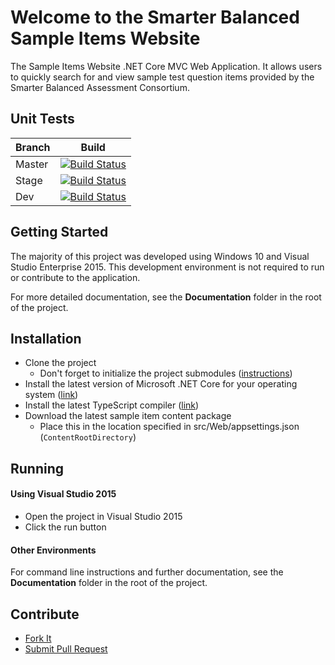 # Welcome to the Smarter Balanced Sample Items Website
The Sample Items Website .NET Core MVC Web Application. It allows users 
to quickly search for and view sample test question items provided by the 
Smarter Balanced Assessment Consortium.

## Unit Tests
Branch| Build
--- | --- |
Master | [![Build Status](https://travis-ci.org/osu-cass/SampleItemsWebsite.svg?branch=master)](https://travis-ci.org/osu-cass/SampleItemsWebsite)
Stage | [![Build Status](https://travis-ci.org/osu-cass/SampleItemsWebsite.svg?branch=stage)](https://travis-ci.org/osu-cass/SampleItemsWebsite) 
Dev  | [![Build Status](https://travis-ci.org/osu-cass/SampleItemsWebsite.svg?branch=dev)](https://travis-ci.org/osu-cass/SampleItemsWebsite)

## Getting Started
The majority of this project was developed using Windows 10 and Visual Studio Enterprise 2015. 
This development environment is not required to run or contribute to the application.

For more detailed documentation, see the **Documentation** folder in the root of the project.

## Installation
- Clone the project
    - Don't forget to initialize the project submodules ([instructions](https://git-scm.com/book/en/v2/Git-Tools-Submodules#_cloning_submodules))
- Install the latest version of Microsoft .NET Core for your operating system ([link](https://www.microsoft.com/net/download/core#/current))
- Install the latest TypeScript compiler ([link](https://www.typescriptlang.org/index.html#download-links))
- Download the latest sample item content package
    - Place this in the location specified in src/Web/appsettings.json (`ContentRootDirectory`)

## Running
#### Using Visual Studio 2015
- Open the project in Visual Studio 2015
- Click the run button

#### Other Environments
For command line instructions and further documentation, 
see the **Documentation** folder in the root of the project. 


## Contribute
* [Fork It](https://help.github.com/articles/fork-a-repo/)
* [Submit Pull Request](https://help.github.com/articles/about-pull-requests/)
